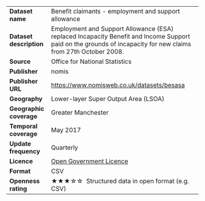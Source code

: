 <table>
<colgroup>
<col style="text-align:left;"/>
<col style="text-align:left;"/>
</colgroup>

<tbody>
<tr>
	<td style="text-align:left;"><strong>Dataset name</strong></td>
	<td style="text-align:left;">Benefit claimants - employment and support allowance</td>
</tr>
<tr>
	<td style="text-align:left;"><strong>Dataset description</strong></td>
	<td style="text-align:left;">Employment and Support Allowance (ESA) replaced Incapacity Benefit and Income Support paid on the grounds of incapacity for new claims from 27th October 2008.</td>
</tr>
<tr>
	<td style="text-align:left;"><strong>Source</strong></td>
	<td style="text-align:left;">Office for National Statistics</td>
</tr>
<tr>
	<td style="text-align:left;"><strong>Publisher</strong></td>
	<td style="text-align:left;">nomis</td>
</tr>
<tr>
	<td style="text-align:left;"><strong>Publisher URL</strong></td>
	<td style="text-align:left;"><a href="https://www.nomisweb.co.uk/datasets/besasa">https://www.nomisweb.co.uk/datasets/besasa</a></td>
</tr>
<tr>
	<td style="text-align:left;"><strong>Geography</strong></td>
	<td style="text-align:left;">Lower-layer Super Output Area (LSOA)</td>
</tr>
<tr>
	<td style="text-align:left;"><strong>Geographic coverage</strong></td>
	<td style="text-align:left;">Greater Manchester</td>
</tr>
<tr>
	<td style="text-align:left;"><strong>Temporal coverage</strong></td>
	<td style="text-align:left;">May 2017</td>
</tr>
<tr>
	<td style="text-align:left;"><strong>Update frequency</strong></td>
	<td style="text-align:left;">Quarterly</td>
</tr>
<tr>
	<td style="text-align:left;"><strong>Licence</strong></td>
	<td style="text-align:left;"><a href="*http://www.nationalarchives.gov.uk/doc/open-government-licence/version/3/">Open Government Licence</a></td>
</tr>
<tr>
	<td style="text-align:left;"><strong>Format</strong></td>
	<td style="text-align:left;">CSV</td>
</tr>
<tr>
	<td style="text-align:left;"><strong>Openness rating</strong></td>
	<td style="text-align:left;">&#9733&#9733&#9733&#9734&#9734&nbsp; Structured data in open format (e.g. CSV)</td>
</tr>	
</tbody>
</table>
